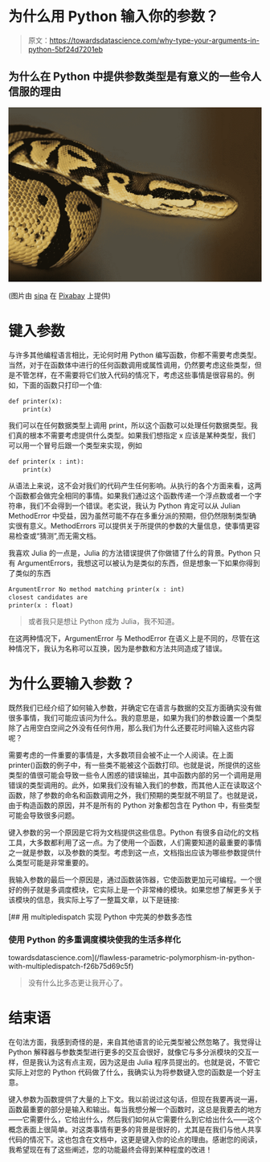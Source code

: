 # 为什么用 Python 输入你的参数？

> 原文：<https://towardsdatascience.com/why-type-your-arguments-in-python-5bf24d7201eb>

## 为什么在 Python 中提供参数类型是有意义的一些令人信服的理由

![](img/1b7ace6ab1a188b97c8436d704626ac9.png)

(图片由 [sipa](https://pixabay.com/images/id-419043/) 在 [Pixabay](http://pixabay.com) 上提供)

# 键入参数

与许多其他编程语言相比，无论何时用 Python 编写函数，你都不需要考虑类型。当然，对于在函数体中进行的任何函数调用或属性调用，仍然要考虑这些类型，但是不管怎样，在不需要将它们放入代码的情况下，考虑这些事情是很容易的。例如，下面的函数只打印一个值:

```
def printer(x):
    print(x)
```

我们可以在任何数据类型上调用 print，所以这个函数可以处理任何数据类型。我们真的根本不需要考虑提供什么类型。如果我们想指定 x 应该是某种类型，我们可以用一个冒号后跟一个类型来实现，例如

```
def printer(x : int):
    print(x)
```

从语法上来说，这不会对我们的代码产生任何影响。从执行的各个方面来看，这两个函数都会做完全相同的事情。如果我们通过这个函数传递一个浮点数或者一个字符串，我们不会得到一个错误。老实说，我认为 Python 肯定可以从 Julian MethodError 中受益，因为虽然可能不存在多重分派的预期，但仍然限制类型确实很有意义。MethodErrors 可以提供关于所提供的参数的大量信息，使事情更容易检查或“猜测”,而无需文档。

我喜欢 Julia 的一点是，Julia 的方法错误提供了你做错了什么的背景。Python 只有 ArgumentErrors，我想这可以被认为是类似的东西，但是想象一下如果你得到了类似的东西

```
ArgumentError No method matching printer(x : int)
closest candidates are
printer(x : float)
```

> 或者我只是想让 Python 成为 Julia，我不知道。

在这两种情况下，ArgumentError 与 MethodError 在语义上是不同的，尽管在这种情况下，我认为名称可以互换，因为是参数和方法共同造成了错误。

# 为什么要输入参数？

既然我们已经介绍了如何输入参数，并确定它在语言与数据的交互方面确实没有做很多事情，我们可能应该问为什么。我的意思是，如果为我们的参数设置一个类型除了占用空白空间之外没有任何作用，那么我们为什么还要花时间输入这些内容呢？

需要考虑的一件重要的事情是，大多数项目会被不止一个人阅读。在上面 printer()函数的例子中，有一些类不能被这个函数打印。也就是说，所提供的这些类型的值很可能会导致一些令人困惑的错误输出，其中函数内部的另一个调用是用错误的类型调用的。此外，如果我们没有输入我们的参数，而其他人正在读取这个函数，除了参数的命名和函数调用之外，我们预期的类型就不明显了。也就是说，由于构造函数的原因，并不是所有的 Python 对象都包含在 Python 中，有些类型可能会导致很多问题。

键入参数的另一个原因是它将为文档提供这些信息。Python 有很多自动化的文档工具，大多数都利用了这一点。为了使用一个函数，人们需要知道的最重要的事情之一就是参数，以及参数的类型。考虑到这一点，文档指出应该为哪些参数提供什么类型可能是非常重要的。

我输入参数的最后一个原因是，通过函数装饰器，它使函数更加元可编程。一个很好的例子就是多调度模块，它实际上是一个非常棒的模块。如果您想了解更多关于该模块的信息，我实际上写了一整篇文章，以下是链接:

[](/flawless-parametric-polymorphism-in-python-with-multipledispatch-f26b75d69c5f) [## 用 multipledispatch 实现 Python 中完美的参数多态性

### 使用 Python 的多重调度模块使我的生活多样化

towardsdatascience.com](/flawless-parametric-polymorphism-in-python-with-multipledispatch-f26b75d69c5f) 

> 没有什么比多态更让我开心了。

# 结束语

在句法方面，我感到奇怪的是，来自其他语言的论元类型被公然忽略了。我觉得让 Python 解释器与参数类型进行更多的交互会很好，就像它与多分派模块的交互一样，但是我认为这有点主观，因为这是由 Julia 程序员提出的。也就是说，不管它实际上对您的 Python 代码做了什么，我确实认为将参数键入您的函数是一个好主意。

键入参数为函数提供了大量的上下文。我以前说过这句话，但现在我要再说一遍，函数最重要的部分是输入和输出。每当我想分解一个函数时，这总是我要去的地方——它需要什么，它给出什么，然后我们如何从它需要什么到它给出什么——这个概念表面上很简单。对这类事情有更多的背景是很好的，尤其是在我们与他人共享代码的情况下。这也包含在文档中，这更是键入你的论点的理由。感谢您的阅读，我希望现在有了这些阐述，您的功能最终会得到某种程度的改进！